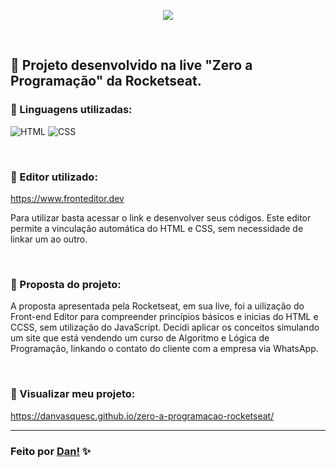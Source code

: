<p align="center">
  <a href="https://github.com/danvasquesc/readme-typing-svg">
    <img src="https://readme-typing-svg.demolab.com/?lines=Site%20Tech%20Algoritmo&font=Segoe%20UI&center=true&width=500&height=45&color=6a14ff&vCenter=true&pause=1&size=40"/>
  </a>
</p><br>

## 👾 Projeto desenvolvido na live "Zero a Programação" da Rocketseat.<br>

### 📌 Linguagens utilizadas:

![HTML](https://img.shields.io/badge/-HTML5-E34F26?style=for-the-badge&logo=html5&logoColor=white) ![CSS](https://img.shields.io/badge/-CSS3-1572B6?style=for-the-badge&logo=css3&logoColor=white)

<br>

### 📌 Editor utilizado:

https://www.fronteditor.dev

Para utilizar basta acessar o link e desenvolver seus códigos. Este editor permite a vinculação automática do HTML e CSS, sem necessidade de linkar um ao outro.

<br>

### 📌 Proposta do projeto:

A proposta apresentada pela Rocketseat, em sua live, foi a uilização do Front-end Editor para compreender princípios básicos e inicias do HTML e CCSS, sem utilização do JavaScript. Decidi aplicar os conceitos simulando um site que está vendendo um curso de Algoritmo e Lógica de Programação, linkando o contato do cliente com a empresa via WhatsApp.

<br>

### 📌 Visualizar meu projeto:

https://danvasquesc.github.io/zero-a-programacao-rocketseat/

---

### Feito por [Dan!](https://github.com/danvasquesc) ✨

